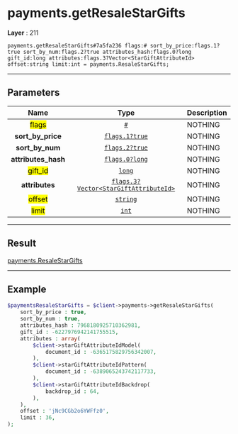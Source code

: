 # payments.getResaleStarGifts

**Layer** : 211

```tl
payments.getResaleStarGifts#7a5fa236 flags:# sort_by_price:flags.1?true sort_by_num:flags.2?true attributes_hash:flags.0?long gift_id:long attributes:flags.3?Vector<StarGiftAttributeId> offset:string limit:int = payments.ResaleStarGifts;
```

---

## Parameters

| Name | Type | Description |
| :---: | :---: | :--- |
| <mark>flags</mark> | [`#`](type/#) | NOTHING |
| **sort_by_price** | [`flags.1?true`](type/true) | NOTHING |
| **sort_by_num** | [`flags.2?true`](type/true) | NOTHING |
| **attributes_hash** | [`flags.0?long`](type/long) | NOTHING |
| <mark>gift_id</mark> | [`long`](type/long) | NOTHING |
| **attributes** | [`flags.3?Vector<StarGiftAttributeId>`](type/StarGiftAttributeId) | NOTHING |
| <mark>offset</mark> | [`string`](type/string) | NOTHING |
| <mark>limit</mark> | [`int`](type/int) | NOTHING |

---

## Result

[payments.ResaleStarGifts](type/payments.ResaleStarGifts)

---

## Example

```php
$paymentsResaleStarGifts = $client->payments->getResaleStarGifts(
	sort_by_price : true,
	sort_by_num : true,
	attributes_hash : 7968180925710362981,
	gift_id : -6227976942141755515,
	attributes : array(
		$client->starGiftAttributeIdModel(
			document_id : -6365175829756342007,
		),
		$client->starGiftAttributeIdPattern(
			document_id : -6389065243742117733,
		),
		$client->starGiftAttributeIdBackdrop(
			backdrop_id : 64,
		),
	),
	offset : 'jNc9CGb2o6YWFfz0',
	limit : 36,
);
```